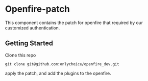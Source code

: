 Openfire-patch
===============
This component contains the patch for openfire that required by our customized authentication.

Getting Started
---------------
Clone this repo

    git clone git@github.com:onlychoice/openfire_dev.git

apply the patch, and add the plugins to the openfire.